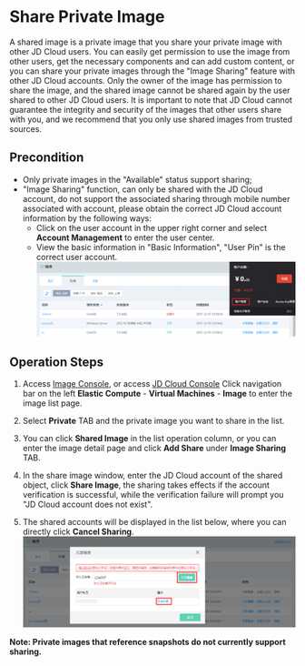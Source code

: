 # Share Private Image
A shared image is a private image that you share your private image with other JD Cloud users. You can easily get permission to use the image from other users, get the necessary components and can add custom content, or you can share your private images through the "Image Sharing" feature with other JD Cloud accounts.
Only the owner of the image has permission to share the image, and the shared image cannot be shared again by the user shared to other JD Cloud users.
It is important to note that JD Cloud cannot guarantee the integrity and security of the images that other users share with you, and we recommend that you only use shared images from trusted sources.

## Precondition
* Only private images in the "Available" status support sharing;
* "Image Sharing" function, can only be shared with the JD Cloud account, do not support the associated sharing through mobile number associated with account, please obtain the correct JD Cloud account information by the following ways:
    * Click on the user account in the upper right corner and select **Account Management** to enter the user center.
    * View the basic information in "Basic Information", "User Pin" is the correct user account.
![](../../../../../image/vm/Operation-Guide-Image-share1.png)

## Operation Steps

1. Access [Image Console][2], or access [JD Cloud Console](https://console.jdcloud.com/overview) Click navigation bar on the left **Elastic Compute** - **Virtual Machines** - **Image** to enter the image list page.

2. Select **Private** TAB and the private image you want to share in the list.

3. You can click **Shared Image** in the list operation column, or you can enter the image detail page and click **Add Share** under **Image Sharing** TAB.

4. In the share image window, enter the JD Cloud account of the shared object, click **Share Image**, the sharing takes effects if the account verification is successful, while the verification failure will prompt you "JD Cloud account does not exist".

5. The shared accounts will be displayed in the list below, where you can directly click **Cancel Sharing**.
![](../../../../../image/vm/Operation-Guide-Image-share2.png)

**Note: Private images that reference snapshots do not currently support sharing.**




  [1]: ./images/Operation-Guide-Image-share1.png "Operation-Guide-Image-share1.png"
  [2]: https://cns-console.jdcloud.com/host/image/list
 